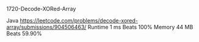 1720-Decode-XORed-Array




Java
https://leetcode.com/problems/decode-xored-array/submissions/904506463/
Runtime
1 ms
Beats
100%
Memory
44 MB
Beats
59.90%